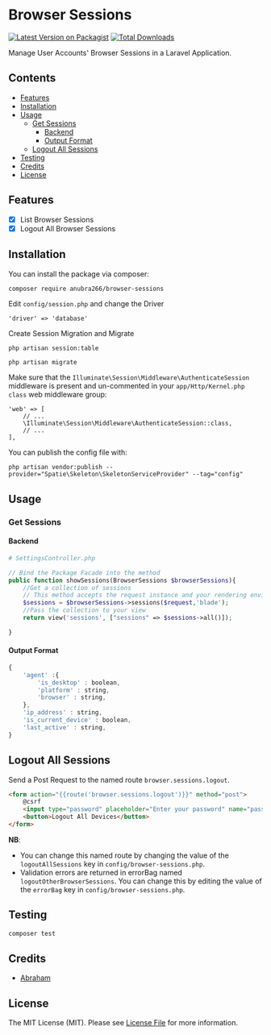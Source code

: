 # Browser Sessions

[![Latest Version on Packagist](https://img.shields.io/packagist/v/anubra266/browser-sessions.svg?style=flat-square)](https://packagist.org/packages/anubra266/browser-sessions)
[![Total Downloads](https://img.shields.io/packagist/dt/anubra266/browser-sessions.svg?style=flat-square)](https://packagist.org/packages/anubra266/browser-sessions)

Manage User Accounts' Browser Sessions in a Laravel Application.

## Contents

-   [Features](#Features)
-   [Installation](#installation)
-   [Usage](#Usage)
    -   [Get Sessions](#Get-Sessions)
        -   [Backend](#Backend)
        -   [Output Format](#Output-Format)
    -   [Logout All Sessions](#Logout-All-Sessions)
-   [Testing](#Testing)
-   [Credits](#Credits)
-   [License](#License)

## Features

-   [x] List Browser Sessions
-   [x] Logout All Browser Sessions

## Installation

You can install the package via composer:

```bash
composer require anubra266/browser-sessions
```

Edit `config/session.php` and change the Driver

```
'driver' => 'database'
```

Create Session Migration and Migrate

```
php artisan session:table

php artisan migrate
```

Make sure that the `Illuminate\Session\Middleware\AuthenticateSession` middleware is present and un-commented in your `app/Http/Kernel.php class` web middleware group:

```
'web' => [
    // ...
    \Illuminate\Session\Middleware\AuthenticateSession::class,
    // ...
],
```

You can publish the config file with:

```
php artisan vendor:publish --provider="Spatie\Skeleton\SkeletonServiceProvider" --tag="config"
```

## Usage

### Get Sessions

#### **Backend**

```php
# SettingsController.php

// Bind the Package Facade into the method
public function showSessions(BrowserSessions $browserSessions){
    //Get a collection of sessions
    // This method accepts the request instance and your rendering environment. i.e.  "js" or "blade"
    $sessions = $browserSessions->sessions($request,'blade');
    //Pass the collection to your view
    return view('sessions', ["sessions" => $sessions->all()]);

}
```

#### **Output Format**

```js
{
    'agent' :{
        'is_desktop' : boolean,
        'platform' : string,
        'browser' : string,
    },
    'ip_address' : string,
    'is_current_device' : boolean,
    'last_active' : string,
}
```

## Logout All Sessions

Send a Post Request to the named route `browser.sessions.logout`.

```html
<form action="{{route('browser.sessions.logout')}}" method="post">
    @csrf
    <input type="password" placeholder="Enter your password" name="password" />
    <button>Logout All Devices</button>
</form>
```

**NB**:

-   You can change this named route by changing the value of the `logoutAllSessions` key in `config/browser-sessions.php`.
-   Validation errors are returned in errorBag named `logoutOtherBrowserSessions`. You can change this by editing the value of the `errorBag` key in `config/browser-sessions.php`.

## Testing

```bash
composer test
```

## Credits

-   [Abraham](https://github.com/Abraham)

## License

The MIT License (MIT). Please see [License File](LICENSE.md) for more information.
